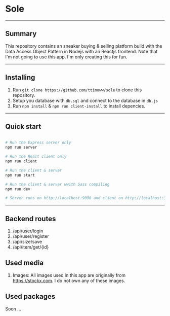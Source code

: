 # Sole
---
## Summary
This repository contains an sneaker buying & selling platform build with the Data Access Object Pattern in Nodejs with an Reactjs frontend. Note that I'm not going to use this app. I'm only creating this for fun.

---

## Installing
1. Run `git clone https://github.com/ttimoww/sole` to clone this repository.
2. Setup you database with `db.sql` and connect to the database in `db.js`
3. Run `npm install` & `npm run client-install` to install depencies.


---

## Quick start
``` bash

# Run the Express server only
npm run server

# Run the React client only
npm run client

# Run the client & server 
npm run start

# Run the client & server wwith Sass compiling
npm run dev

# Server runs on http://localhost:9090 and client on http://localhost:3000
```

---

## Backend routes
1. /api/user/login
2. /api/user/register
3. /api/size/save
4. /api/item/get/{id}

## Used media
1. Images: All images used in this app are originally from https://stockx.com. I do not own any of these images.

## Used packages
Soon ...
